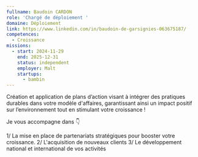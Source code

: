 ```yaml
---
fullname: Baudoin CARDON
role: 'Chargé de déploiement '
domaine: Déploiement
link: https://www.linkedin.com/in/baudoin-de-garsignies-063675187/
competences:
  - Croissance
missions:
  - start: 2024-11-29
    end: 2025-12-31
    status: independent
    employer: Malt
    startups:
      - bambin
---
```

Création et application de plans d’action visant à intégrer des pratiques durables dans votre modèle d'affaires, garantissant ainsi un impact positif sur l’environnement tout en stimulant votre croissance !

Je vous accompagne dans 👇

1/ La mise en place de partenariats stratégiques pour booster votre croissance.
2/ L'acquisition de nouveaux clients
3/ Le développement national et international de vos activités